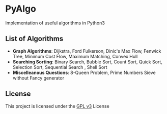 # PyAlgo
Implementation of useful algorithms in Python3

## List of Algorithms

- **Graph Algorithms**: Dijkstra, Ford Fulkerson, Dinic's Max Flow, Fenwick Tree, Minimum Cost Flow, Maximum Matching, Convex Hull<br/>
- **Searching Sorting**: Binary Search, Bubble Sort, Count Sort, Quick Sort, Selection Sort, Sequential Search , Shell Sort
- **Miscelleanous Questions**: 8-Queen Problem, Prime Numbers Sieve without Fancy generator

## License
This project is licensed under the [GPL v3](https://opensource.org/licenses/GPL-3.0) License

